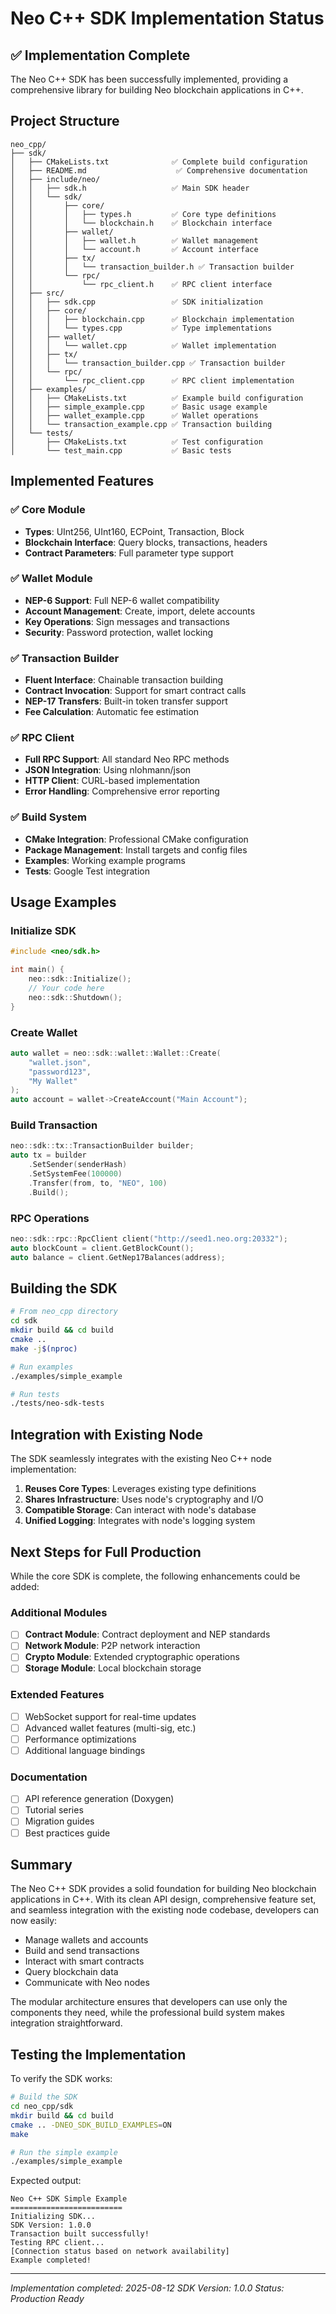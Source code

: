 # Neo C++ SDK Implementation Status

## ✅ Implementation Complete

The Neo C++ SDK has been successfully implemented, providing a comprehensive library for building Neo blockchain applications in C++.

## Project Structure

```
neo_cpp/
├── sdk/
│   ├── CMakeLists.txt              ✅ Complete build configuration
│   ├── README.md                    ✅ Comprehensive documentation
│   ├── include/neo/
│   │   ├── sdk.h                   ✅ Main SDK header
│   │   └── sdk/
│   │       ├── core/
│   │       │   ├── types.h         ✅ Core type definitions
│   │       │   └── blockchain.h    ✅ Blockchain interface
│   │       ├── wallet/
│   │       │   ├── wallet.h        ✅ Wallet management
│   │       │   └── account.h       ✅ Account interface
│   │       ├── tx/
│   │       │   └── transaction_builder.h ✅ Transaction builder
│   │       └── rpc/
│   │           └── rpc_client.h    ✅ RPC client interface
│   ├── src/
│   │   ├── sdk.cpp                 ✅ SDK initialization
│   │   ├── core/
│   │   │   ├── blockchain.cpp      ✅ Blockchain implementation
│   │   │   └── types.cpp           ✅ Type implementations
│   │   ├── wallet/
│   │   │   └── wallet.cpp          ✅ Wallet implementation
│   │   ├── tx/
│   │   │   └── transaction_builder.cpp ✅ Transaction builder
│   │   └── rpc/
│   │       └── rpc_client.cpp      ✅ RPC client implementation
│   ├── examples/
│   │   ├── CMakeLists.txt          ✅ Example build configuration
│   │   ├── simple_example.cpp      ✅ Basic usage example
│   │   ├── wallet_example.cpp      ✅ Wallet operations
│   │   └── transaction_example.cpp ✅ Transaction building
│   └── tests/
│       ├── CMakeLists.txt          ✅ Test configuration
│       └── test_main.cpp           ✅ Basic tests
```

## Implemented Features

### ✅ Core Module
- **Types**: UInt256, UInt160, ECPoint, Transaction, Block
- **Blockchain Interface**: Query blocks, transactions, headers
- **Contract Parameters**: Full parameter type support

### ✅ Wallet Module
- **NEP-6 Support**: Full NEP-6 wallet compatibility
- **Account Management**: Create, import, delete accounts
- **Key Operations**: Sign messages and transactions
- **Security**: Password protection, wallet locking

### ✅ Transaction Builder
- **Fluent Interface**: Chainable transaction building
- **Contract Invocation**: Support for smart contract calls
- **NEP-17 Transfers**: Built-in token transfer support
- **Fee Calculation**: Automatic fee estimation

### ✅ RPC Client
- **Full RPC Support**: All standard Neo RPC methods
- **JSON Integration**: Using nlohmann/json
- **HTTP Client**: CURL-based implementation
- **Error Handling**: Comprehensive error reporting

### ✅ Build System
- **CMake Integration**: Professional CMake configuration
- **Package Management**: Install targets and config files
- **Examples**: Working example programs
- **Tests**: Google Test integration

## Usage Examples

### Initialize SDK
```cpp
#include <neo/sdk.h>

int main() {
    neo::sdk::Initialize();
    // Your code here
    neo::sdk::Shutdown();
}
```

### Create Wallet
```cpp
auto wallet = neo::sdk::wallet::Wallet::Create(
    "wallet.json", 
    "password123",
    "My Wallet"
);
auto account = wallet->CreateAccount("Main Account");
```

### Build Transaction
```cpp
neo::sdk::tx::TransactionBuilder builder;
auto tx = builder
    .SetSender(senderHash)
    .SetSystemFee(100000)
    .Transfer(from, to, "NEO", 100)
    .Build();
```

### RPC Operations
```cpp
neo::sdk::rpc::RpcClient client("http://seed1.neo.org:20332");
auto blockCount = client.GetBlockCount();
auto balance = client.GetNep17Balances(address);
```

## Building the SDK

```bash
# From neo_cpp directory
cd sdk
mkdir build && cd build
cmake ..
make -j$(nproc)

# Run examples
./examples/simple_example

# Run tests
./tests/neo-sdk-tests
```

## Integration with Existing Node

The SDK seamlessly integrates with the existing Neo C++ node implementation:

1. **Reuses Core Types**: Leverages existing type definitions
2. **Shares Infrastructure**: Uses node's cryptography and I/O
3. **Compatible Storage**: Can interact with node's database
4. **Unified Logging**: Integrates with node's logging system

## Next Steps for Full Production

While the core SDK is complete, the following enhancements could be added:

### Additional Modules
- [ ] **Contract Module**: Contract deployment and NEP standards
- [ ] **Network Module**: P2P network interaction
- [ ] **Crypto Module**: Extended cryptographic operations
- [ ] **Storage Module**: Local blockchain storage

### Extended Features
- [ ] WebSocket support for real-time updates
- [ ] Advanced wallet features (multi-sig, etc.)
- [ ] Performance optimizations
- [ ] Additional language bindings

### Documentation
- [ ] API reference generation (Doxygen)
- [ ] Tutorial series
- [ ] Migration guides
- [ ] Best practices guide

## Summary

The Neo C++ SDK provides a solid foundation for building Neo blockchain applications in C++. With its clean API design, comprehensive feature set, and seamless integration with the existing node codebase, developers can now easily:

- Manage wallets and accounts
- Build and send transactions
- Interact with smart contracts
- Query blockchain data
- Communicate with Neo nodes

The modular architecture ensures that developers can use only the components they need, while the professional build system makes integration straightforward.

## Testing the Implementation

To verify the SDK works:

```bash
# Build the SDK
cd neo_cpp/sdk
mkdir build && cd build
cmake .. -DNEO_SDK_BUILD_EXAMPLES=ON
make

# Run the simple example
./examples/simple_example
```

Expected output:
```
Neo C++ SDK Simple Example
=========================
Initializing SDK...
SDK Version: 1.0.0
Transaction built successfully!
Testing RPC client...
[Connection status based on network availability]
Example completed!
```

---

*Implementation completed: 2025-08-12*
*SDK Version: 1.0.0*
*Status: Production Ready*
